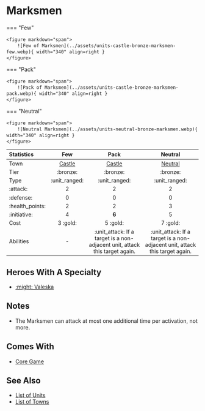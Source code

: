 # Marksmen

=== "Few"

    <figure markdown="span">
        ![Few of Marksmen](../assets/units-castle-bronze-marksmen-few.webp){ width="340" align=right }
    </figure>

=== "Pack"

    <figure markdown="span">
        ![Pack of Marksmen](../assets/units-castle-bronze-marksmen-pack.webp){ width="340" align=right }
    </figure>

=== "Neutral"

    <figure markdown="span">
        ![Neutral Marksmen](../assets/units-neutral-bronze-marksmen.webp){ width="340" align=right }
    </figure>


| Statistics | Few | Pack | Neutral |
| :--- | :---: | :---: | :---: |
| Town | [Castle](../towns/castle.md) | [Castle](../towns/castle.md) | [Neutral](../towns/neutral.md) |
| Tier | :bronze: | :bronze: | :bronze: |
| Type | :unit_ranged: | :unit_ranged: | :unit_ranged: |
| :attack: | 2 | 2 | 2 |
| :defense: | 0 | 0 | 0 |
| :health_points: | 2 | 2 | 3 |
| :initiative: | 4 | **6** | 5 |
| Cost | 3 :gold: | 5 :gold: | 7 :gold: |
| Abilities | - | :unit_attack: If a target is a non-adjacent unit, attack this target again. | :unit_attack: If a target is a non-adjacent unit, attack this target again. |


## Heroes With A Specialty

- [:might: Valeska](../heroes/valeska.md#specialty)


## Notes

- The Marksmen can attack at most one additional time per activation, not more.


## Comes With

- [Core Game](../content/core_game.md)


## See Also

- [List of Units](index.md)
- [List of Towns](../towns/index.md)